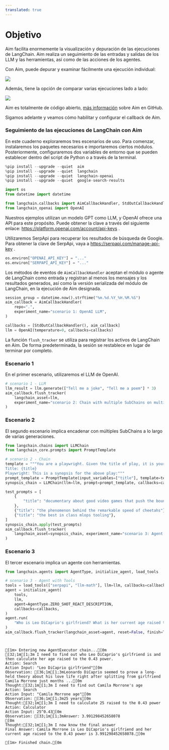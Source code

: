 ```yaml
---
translated: true
---
```


# Objetivo

Aim facilita enormemente la visualización y depuración de las ejecuciones de LangChain. Aim realiza un seguimiento de las entradas y salidas de los LLM y las herramientas, así como de las acciones de los agentes.

Con Aim, puede depurar y examinar fácilmente una ejecución individual:

![](https://user-images.githubusercontent.com/13848158/227784778-06b806c7-74a1-4d15-ab85-9ece09b458aa.png)

Además, tiene la opción de comparar varias ejecuciones lado a lado:

![](https://user-images.githubusercontent.com/13848158/227784994-699b24b7-e69b-48f9-9ffa-e6a6142fd719.png)

Aim es totalmente de código abierto, [más información](https://github.com/aimhubio/aim) sobre Aim en GitHub.

Sigamos adelante y veamos cómo habilitar y configurar el callback de Aim.

<h3>Seguimiento de las ejecuciones de LangChain con Aim</h3>

En este cuaderno exploraremos tres escenarios de uso. Para comenzar, instalaremos los paquetes necesarios e importaremos ciertos módulos. Posteriormente, configuraremos dos variables de entorno que se pueden establecer dentro del script de Python o a través de la terminal.

```python
%pip install --upgrade --quiet  aim
%pip install --upgrade --quiet  langchain
%pip install --upgrade --quiet  langchain-openai
%pip install --upgrade --quiet  google-search-results
```

```python
import os
from datetime import datetime

from langchain.callbacks import AimCallbackHandler, StdOutCallbackHandler
from langchain_openai import OpenAI
```

Nuestros ejemplos utilizan un modelo GPT como LLM, y OpenAI ofrece una API para este propósito. Puede obtener la clave a través del siguiente enlace: https://platform.openai.com/account/api-keys .

Utilizaremos SerpApi para recuperar los resultados de búsqueda de Google. Para obtener la clave de SerpApi, vaya a https://serpapi.com/manage-api-key .

```python
os.environ["OPENAI_API_KEY"] = "..."
os.environ["SERPAPI_API_KEY"] = "..."
```

Los métodos de eventos de `AimCallbackHandler` aceptan el módulo o agente de LangChain como entrada y registran al menos los mensajes y los resultados generados, así como la versión serializada del módulo de LangChain, en la ejecución de Aim designada.

```python
session_group = datetime.now().strftime("%m.%d.%Y_%H.%M.%S")
aim_callback = AimCallbackHandler(
    repo=".",
    experiment_name="scenario 1: OpenAI LLM",
)

callbacks = [StdOutCallbackHandler(), aim_callback]
llm = OpenAI(temperature=0, callbacks=callbacks)
```

La función `flush_tracker` se utiliza para registrar los activos de LangChain en Aim. De forma predeterminada, la sesión se restablece en lugar de terminar por completo.

<h3>Escenario 1</h3> En el primer escenario, utilizaremos el LLM de OpenAI.

```python
# scenario 1 - LLM
llm_result = llm.generate(["Tell me a joke", "Tell me a poem"] * 3)
aim_callback.flush_tracker(
    langchain_asset=llm,
    experiment_name="scenario 2: Chain with multiple SubChains on multiple generations",
)
```

<h3>Escenario 2</h3> El segundo escenario implica encadenar con múltiples SubChains a lo largo de varias generaciones.

```python
from langchain.chains import LLMChain
from langchain_core.prompts import PromptTemplate
```

```python
# scenario 2 - Chain
template = """You are a playwright. Given the title of play, it is your job to write a synopsis for that title.
Title: {title}
Playwright: This is a synopsis for the above play:"""
prompt_template = PromptTemplate(input_variables=["title"], template=template)
synopsis_chain = LLMChain(llm=llm, prompt=prompt_template, callbacks=callbacks)

test_prompts = [
    {
        "title": "documentary about good video games that push the boundary of game design"
    },
    {"title": "the phenomenon behind the remarkable speed of cheetahs"},
    {"title": "the best in class mlops tooling"},
]
synopsis_chain.apply(test_prompts)
aim_callback.flush_tracker(
    langchain_asset=synopsis_chain, experiment_name="scenario 3: Agent with Tools"
)
```

<h3>Escenario 3</h3> El tercer escenario implica un agente con herramientas.

```python
from langchain.agents import AgentType, initialize_agent, load_tools
```

```python
# scenario 3 - Agent with Tools
tools = load_tools(["serpapi", "llm-math"], llm=llm, callbacks=callbacks)
agent = initialize_agent(
    tools,
    llm,
    agent=AgentType.ZERO_SHOT_REACT_DESCRIPTION,
    callbacks=callbacks,
)
agent.run(
    "Who is Leo DiCaprio's girlfriend? What is her current age raised to the 0.43 power?"
)
aim_callback.flush_tracker(langchain_asset=agent, reset=False, finish=True)
```

```output


[1m> Entering new AgentExecutor chain...[0m
[32;1m[1;3m I need to find out who Leo DiCaprio's girlfriend is and then calculate her age raised to the 0.43 power.
Action: Search
Action Input: "Leo DiCaprio girlfriend"[0m
Observation: [36;1m[1;3mLeonardo DiCaprio seemed to prove a long-held theory about his love life right after splitting from girlfriend Camila Morrone just months ...[0m
Thought:[32;1m[1;3m I need to find out Camila Morrone's age
Action: Search
Action Input: "Camila Morrone age"[0m
Observation: [36;1m[1;3m25 years[0m
Thought:[32;1m[1;3m I need to calculate 25 raised to the 0.43 power
Action: Calculator
Action Input: 25^0.43[0m
Observation: [33;1m[1;3mAnswer: 3.991298452658078
[0m
Thought:[32;1m[1;3m I now know the final answer
Final Answer: Camila Morrone is Leo DiCaprio's girlfriend and her current age raised to the 0.43 power is 3.991298452658078.[0m

[1m> Finished chain.[0m
```
